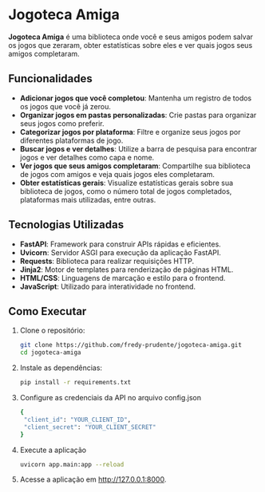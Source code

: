 # Jogoteca Amiga

**Jogoteca Amiga** é uma biblioteca onde você e seus amigos podem salvar os jogos que zeraram, obter estatísticas sobre eles e ver quais jogos seus amigos completaram. 

## Funcionalidades

- **Adicionar jogos que você completou**: Mantenha um registro de todos os jogos que você já zerou.
- **Organizar jogos em pastas personalizadas**: Crie pastas para organizar seus jogos como preferir.
- **Categorizar jogos por plataforma**: Filtre e organize seus jogos por diferentes plataformas de jogo.
- **Buscar jogos e ver detalhes**: Utilize a barra de pesquisa para encontrar jogos e ver detalhes como capa e nome.
- **Ver jogos que seus amigos completaram**: Compartilhe sua biblioteca de jogos com amigos e veja quais jogos eles completaram.
- **Obter estatísticas gerais**: Visualize estatísticas gerais sobre sua biblioteca de jogos, como o número total de jogos completados, plataformas mais utilizadas, entre outras.

## Tecnologias Utilizadas

- **FastAPI**: Framework para construir APIs rápidas e eficientes.
- **Uvicorn**: Servidor ASGI para execução da aplicação FastAPI.
- **Requests**: Biblioteca para realizar requisições HTTP.
- **Jinja2**: Motor de templates para renderização de páginas HTML.
- **HTML/CSS**: Linguagens de marcação e estilo para o frontend.
- **JavaScript**: Utilizado para interatividade no frontend.

## Como Executar

1. Clone o repositório:

   ```bash
   git clone https://github.com/fredy-prudente/jogoteca-amiga.git
   cd jogoteca-amiga
   
2. Instale as dependências:
   ```bash
   pip install -r requirements.txt

4. Configure as credenciais da API no arquivo config.json
   ```bash
   {
    "client_id": "YOUR_CLIENT_ID",
    "client_secret": "YOUR_CLIENT_SECRET"
   }

6. Execute a aplicação
   ```bash
   uvicorn app.main:app --reload

8. Acesse a aplicação em http://127.0.0.1:8000.
